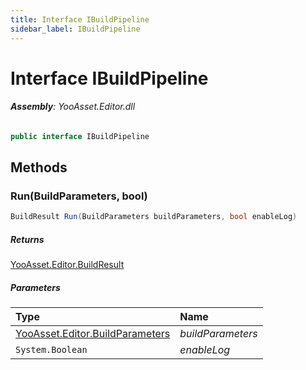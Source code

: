 ```yaml
---
title: Interface IBuildPipeline
sidebar_label: IBuildPipeline
---
```

# Interface IBuildPipeline


###### **Assembly**: YooAsset.Editor.dll

```csharp title="Declaration"
public interface IBuildPipeline
```
## Methods
### Run(BuildParameters, bool)


```csharp title="Declaration"
BuildResult Run(BuildParameters buildParameters, bool enableLog)
```

##### Returns

[YooAsset.Editor.BuildResult](../YooAsset.Editor/BuildResult.md)

##### Parameters

| Type | Name |
|:--- |:--- |
| [YooAsset.Editor.BuildParameters](../YooAsset.Editor/BuildParameters.md) | *buildParameters* |
| `System.Boolean` | *enableLog* |

